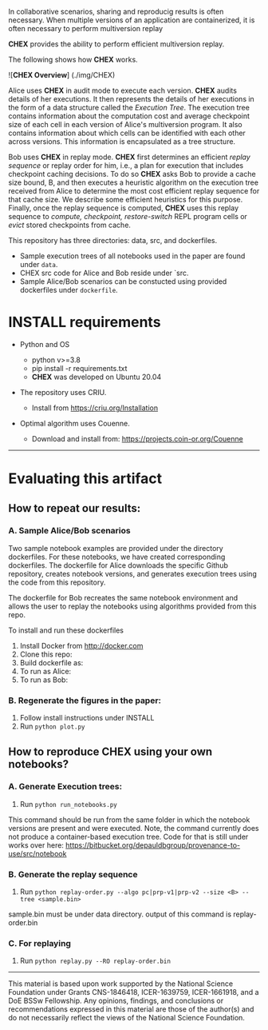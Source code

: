 In collaborative scenarios, sharing and reproducig results is often necessary. 
When multiple versions of an application are containerized, it is often necessary to perform multiversion replay 

**CHEX** provides the ability to perform efficient multiversion replay. 

The following shows how **CHEX** works. 

![**CHEX Overview**] (./img/CHEX)


Alice uses **CHEX** in audit mode to execute each version. **CHEX** audits details of her executions. It then represents the details of her executions in the form of a data structure called the *Execution Tree*. The execution tree contains information about the computation cost and average checkpoint size of each cell in each version of Alice's multiversion program. It also contains information about which cells can be identified with each other across versions. This information is encapsulated as a tree structure.

Bob uses **CHEX** in replay mode. **CHEX** first determines an efficient *replay sequence* or replay order for him, i.e., a plan for execution that includes checkpoint caching decisions. To do so **CHEX** asks Bob to provide a cache size bound, B, and then executes a heuristic algorithm on the execution tree received from Alice to determine the most cost efficient replay sequence for that cache size. We describe some efficient heuristics for this purpose. Finally, once the replay sequence is computed, **CHEX** uses this replay sequence to *compute, checkpoint, restore-switch* REPL program cells or *evict* stored checkpoints from cache.


This repository  has three directories: data, src, and dockerfiles.

* Sample execution trees of all notebooks used in the paper are found under `data`. 
* CHEX src code for Alice and Bob reside under `src.
* Sample Alice/Bob scenarios can be constucted using provided dockerfiles under `dockerfile`.
    

# INSTALL requirements

* Python and OS
    - python v>=3.8
    - pip install -r requirements.txt
    - **CHEX** was developed on Ubuntu 20.04

* The repository uses CRIU. 
    - Install from https://criu.org/Installation

* Optimal algorithm uses Couenne.
    - Download and install from: https://projects.coin-or.org/Couenne

---
# Evaluating this artifact

## How to repeat our results: 

### A. Sample Alice/Bob scenarios 

Two sample notebook examples are provided under the directory dockerfiles. 
For these notebooks, we have created corresponding dockerfiles. 
The dockerfile for Alice downloads the specific Github repository, creates notebook versions, and generates execution trees using the code from this repository.

The dockerfile for Bob recreates the same notebook environment and allows the user to replay the notebooks using algorithms provided from this repo. 

To install and run these dockerfiles

1. Install Docker from http://docker.com
2. Clone this repo:
3. Build dockerfile as:
4. To run as Alice: 
5. To run as Bob:

### B. Regenerate the figures in the paper:

1. Follow install instructions under INSTALL
2. Run ```python plot.py```


## How to reproduce CHEX using your own notebooks?

### A. Generate Execution trees:
 
 1. Run ```python run_notebooks.py```

This command should be run from the same folder in which the notebook versions are present and were executed. 
Note, the command currently does not produce a container-based execution tree. Code for that is still under works over here: 
https://bitbucket.org/depauldbgroup/provenance-to-use/src/notebook

### B. Generate the replay sequence

 1. Run ```python replay-order.py --algo pc|prp-v1|prp-v2 --size <B> --tree <sample.bin>```

sample.bin must be under data directory. 
output of this command is replay-order.bin

### C. For replaying 

 1. Run ```python replay.py --RO replay-order.bin```

---
This material is based upon work supported by the National Science Foundation under Grants CNS-1846418, ICER-1639759, ICER-1661918, and a DoE BSSw Fellowship. Any opinions, findings, and conclusions or recommendations expressed in this material are those of the author(s) and do not necessarily reflect the views of the National Science Foundation.
